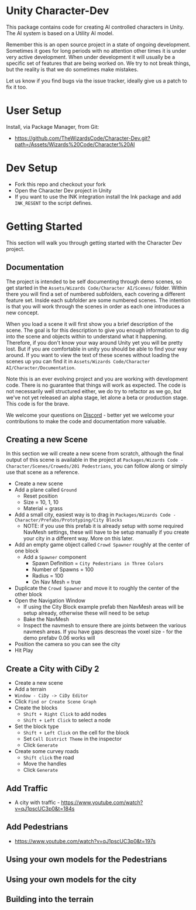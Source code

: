# Unity Character-Dev

This package contains code for creating AI controlled characters in Unity. The AI system is based on a Utility AI model.

Remember this is an open source project in a state of ongoing development. Sometimes it goes for long periods with no attention
other times it is under very active development. When under development it will usually be a specific set of features that are
being worked on. We try to not break things, but the reality is that we do sometimes make mistakes.

Let us know if you find bugs via the issue tracker, ideally give us a patch to fix it too.

# User Setup

Install, via Package Manager, from Git:
 * https://github.com/TheWizardsCode/Character-Dev.git?path=/Assets/Wizards%20Code/Character%20AI

# Dev Setup

  * Fork this repo and checkout your fork
  * Open the Character Dev project in Unity
  * If you want to use the INK integration install the Ink package and add `INK_RESENT` to the script defines.

# Getting Started

This section will walk you through getting started with the Character Dev project.

## Documentation

The project is intended to be self documenting through demo scenes, so get started in the `Assets/Wizards Code/Character AI/Scenes/` folder. Within there you will find a set of numbered subfolders, each covering a different feature set. Inside each subfolder are some numbered scenes. The intention is that you will work through the scenes in order as each one introduces a new concept. 

When you load a scene it will first show you a brief description of the scene. The goal is for this description to give you enough information to dig into the scene and objects within to understand what it happening. Therefore, if you don't know your way around Unity yet you will be pretty lost. But if you are comfortable in unity you should be able to find your way around. If you want to view the text of these scenes without loading the scenes up you can find it in `Assets/Wizards Code/Character AI/Character/Documentation`.

Note this is an ever evolving project and you are working with development code. There is no guarantee that things will work as expected. The code is not necessarily well structured either, we do try to refactor as we go, but we've not yet released an alpha stage, let alone a beta or production stage. This code is for the brave. 

We welcome your questions on [Discord](http://bit.ly/WizardsCodeDiscord) - better yet we welcome your contributions to make the code and documentation more valuable.

## Creating a new Scene

In this section we will create a new scene from scratch, although the final output of this scene is available in the project at `Packages/Wizards Code - Character/Scenes/Croweds/201 Pedestrians`, you can follow along or simply use that scene as a reference.

  * Create a new scene
  * Add a plane called `Ground`
    * Reset position
    * Size = 10, 1, 10
    * Material = grass
  * Add a small city, easiest way is to drag in `Packages/Wizards Code - Character/Prefabs/Prototyping/City Blocks`
    * NOTE: if you use this prefab it is already setup with some required NavMesh settings, these will have to be setup manually if you create your city in a different way. More on this later.
  * Add an empty game object called `Crowd Spawner` roughly at the center of one block
    * Add a `Spawner` component
      * Spawn Definition = `City Pedestrians in Three Colors`
      * Number of Spawns = 100
      * Radius = 100
      * On Nav Mesh = true
  * Duplicate the `Crowd Spawner` and move it to roughly the center of the other block
  * Open the Navigation Window
    * If using the City Block example prefab then NavMesh areas will be setup already, otherwise these will need to be setup
    * Bake the NavMesh
    * Inspect the navmesh to ensure there are joints between the various navmesh areas. If you have gaps descreas the voxel size - for the demo prefabv 0.06 works will
  * Position the camera so you can see the city
  * Hit Play
  
## Create a City with CiDy 2

  * Create a new scene
  * Add a terrain
  * `Window - CiDy -> CiDy Editor`
  * Click `Find or Create Scene Graph`
  * Create the blocks
    * `Shift + Right Click` to add nodes
    * `Shift + Left Click` to select a node
  * Set the block type
    * `Shift + Left Click` on the cell for the block
    * Set `Cell District Theme` in the inspector
    * Click `Generate`
  * Create some curvey roads
    * `Shift click` the road
    * Move the handles
    * Click `Generate`
  
## Add Traffic

  * A city with traffic - https://www.youtube.com/watch?v=qJ1pscUC3p0&t=184s

## Add Pedestrians

  * https://www.youtube.com/watch?v=qJ1pscUC3p0&t=197s

## Using your own models for the Pedestrians

## Using your own models for the city

## Building into the terrain

  






